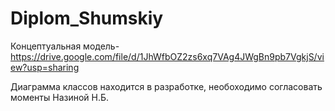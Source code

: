 # Diplom_Shumskiy

Концептуальная модель- https://drive.google.com/file/d/1JhWfbOZ2zs6xq7VAg4JWgBn9pb7VgkjS/view?usp=sharing


Диаграмма классов находится в разработке, необоходимо согласовать моменты Назиной Н.Б.
